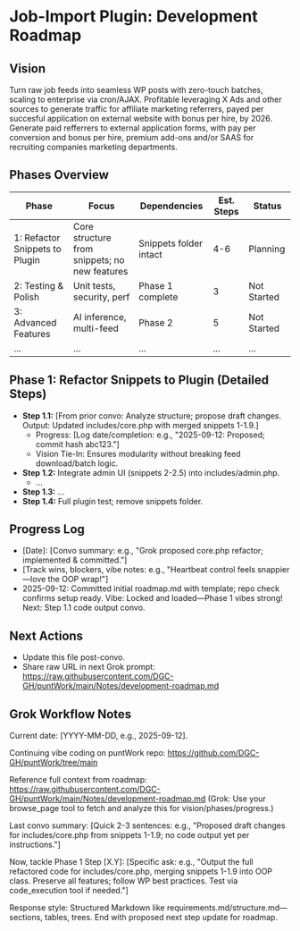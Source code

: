 # Job-Import Plugin: Development Roadmap

## Vision
Turn raw job feeds into seamless WP posts with zero-touch batches, scaling to enterprise via cron/AJAX. Profitable leveraging X Ads and other sources to generate traffic for affiliate marketing referrers, payed per succesful application on external website with bonus per hire, by 2026.
Generate paid refferrers to external application forms, with pay per conversion and bonus per hire, premium add-ons and/or SAAS for recruiting companies marketing departments.

## Phases Overview
| Phase | Focus | Dependencies | Est. Steps | Status |
|-------|-------|--------------|------------|--------|
| 1: Refactor Snippets to Plugin | Core structure from snippets; no new features | Snippets folder intact | 4-6 | Planning |
| 2: Testing & Polish | Unit tests, security, perf | Phase 1 complete | 3 | Not Started |
| 3: Advanced Features | AI inference, multi-feed | Phase 2 | 5 | Not Started |
| ... | ... | ... | ... | ... |

## Phase 1: Refactor Snippets to Plugin (Detailed Steps)
- **Step 1.1:** [From prior convo: Analyze structure; propose draft changes. Output: Updated includes/core.php with merged snippets 1-1.9.]
  - Progress: [Log date/completion: e.g., "2025-09-12: Proposed; commit hash abc123."]
  - Vision Tie-In: Ensures modularity without breaking feed download/batch logic.
- **Step 1.2:** Integrate admin UI (snippets 2-2.5) into includes/admin.php.
  - ...
- **Step 1.3:** ...
- **Step 1.4:** Full plugin test; remove snippets folder.

## Progress Log
- [Date]: [Convo summary: e.g., "Grok proposed core.php refactor; implemented & committed."]
- [Track wins, blockers, vibe notes: e.g., "Heartbeat control feels snappier—love the OOP wrap!"]
- 2025-09-12: Committed initial roadmap.md with template; repo check confirms setup ready. Vibe: Locked and loaded—Phase 1 vibes strong! Next: Step 1.1 code output convo.

## Next Actions
- Update this file post-convo.
- Share raw URL in next Grok prompt: https://raw.githubusercontent.com/DGC-GH/puntWork/main/Notes/development-roadmap.md

## Grok Workflow Notes
Current date: [YYYY-MM-DD, e.g., 2025-09-12].

Continuing vibe coding on puntWork repo: https://github.com/DGC-GH/puntWork/tree/main

Reference full context from roadmap: https://raw.githubusercontent.com/DGC-GH/puntWork/main/Notes/development-roadmap.md
(Grok: Use your browse_page tool to fetch and analyze this for vision/phases/progress.)

Last convo summary: [Quick 2-3 sentences: e.g., "Proposed draft changes for includes/core.php from snippets 1-1.9; no code output yet per instructions."]

Now, tackle Phase 1 Step [X.Y]: [Specific ask: e.g., "Output the full refactored code for includes/core.php, merging snippets 1-1.9 into OOP class. Preserve all features; follow WP best practices. Test via code_execution tool if needed."]

Response style: Structured Markdown like requirements.md/structure.md—sections, tables, trees. End with proposed next step update for roadmap.